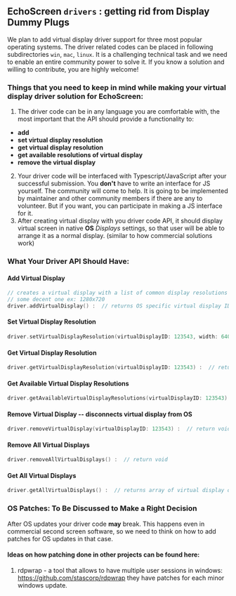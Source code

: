 ## EchoScreen `drivers` : getting rid from Display Dummy Plugs

We plan to add virtual display driver support for three most popular operating systems. The driver related codes can be placed in following subdirectories `win`, `mac`, `linux`.
It is a challenging technical task and we need to enable an entire community power to solve it. If you know a solution and willing to contribute, you are highly welcome!

### Things that you need to keep in mind while making your virtual display driver solution for EchoScreen:

1. The driver code can be in any language you are comfortable with, the most important that the API should provide a functionality to:

- **add**
- **set virtual display resolution**
- **get virtual display resolution**
- **get available resolutions of virtual display**
- **remove the virtual display**

2. Your driver code will be interfaced with Typescript/JavaScript after your successful submission. You **don't** have to write an interface for JS yourself. The community will come to help. It is going to be implemented by maintainer and other community members if there are any to volunteer. But if you want, you can participate in making a JS interface for it.
3. After creating virtual display with you driver code API, it should display virtual screen in native **OS** _Displays_ settings, so that user will be able to arrange it as a normal display. (similar to how commercial solutions work)

### What Your Driver API Should Have:

#### Add Virtual Display

```C++
// creates a virtual display with a list of common display resolutions available, sets default display resolution to
// some decent one ex: 1280x720
driver.addVirtualDisplay() :  // returns OS specific virtual display ID usually it's integer but can be other type as well.
```

#### Set Virtual Display Resolution

```C++
driver.setVirtualDisplayResolution(virtualDisplayID: 123543, width: 640, height: 480) :  // returns void
```

#### Get Virtual Display Resolution

```C++
driver.getVirtualDisplayResolution(virtualDisplayID: 123543) :  // returns object: { width: int, height: int }
```

#### Get Available Virtual Display Resolutions

```C++
driver.getAvailableVirtualDisplayResolutions(virtualDisplayID: 123543) :  // returns object: { width: int, height: int }
```

#### Remove Virtual Display -- disconnects virtual display from OS

```C++
driver.removeVirtualDisplay(virtualDisplayID: 123543) :  // return void
```

#### Remove All Virtual Displays

```C++
driver.removeAllVirtualDisplays() :  // return void
```

#### Get All Virtual Displays

```C++
driver.getAllVirtualDisplays() :  // returns array of virtual display objects created by driver: [{ displayID: int, width: int, height: int }, ...]
```

### OS Patches: To Be Discussed to Make a Right Decision

After OS updates your driver code **may** break. This happens even in commercial second screen software, so we need to think on how to add patches for OS updates in that case.

#### Ideas on how patching done in other projects can be found here:

1. rdpwrap - a tool that allows to have multiple user sessions in windows: https://github.com/stascorp/rdpwrap
   they have patches for each minor windows update.
